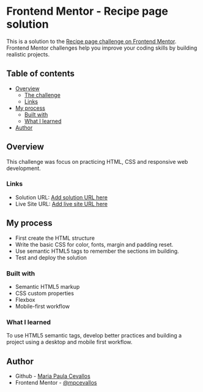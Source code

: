 # Frontend Mentor - Recipe page solution

This is a solution to the [Recipe page challenge on Frontend Mentor](https://www.frontendmentor.io/challenges/recipe-page-KiTsR8QQKm). Frontend Mentor challenges help you improve your coding skills by building realistic projects.

## Table of contents

- [Overview](#overview)
  - [The challenge](#the-challenge)
  - [Links](#links)
- [My process](#my-process)
  - [Built with](#built-with)
  - [What I learned](#what-i-learned)
- [Author](#author)

## Overview

This challenge was focus on practicing HTML, CSS and responsive web development.

### Links

- Solution URL: [Add solution URL here](https://your-solution-url.com)
- Live Site URL: [Add live site URL here](https://your-live-site-url.com)

## My process

- First create the HTML structure
- Write the basic CSS for color, fonts, margin and padding reset.
- Use semantic HTML5 tags to remember the sections im building.
- Test and deploy the solution

### Built with

- Semantic HTML5 markup
- CSS custom properties
- Flexbox
- Mobile-first workflow

### What I learned

To use HTML5 semantic tags, develop better practices and building a project using a desktop and mobile first workflow.

## Author

- Github - [Maria Paula Cevallos](https://github.com/mpcevallos)
- Frontend Mentor - [@mpcevallos](https://www.frontendmentor.io/profile/mpcevallos)
